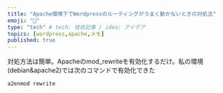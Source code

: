 ```yaml
---
title: "Apache環境下でWordpressのルーティングがうまく動かないときの対処法"
emoji: "💨"
type: "tech" # tech: 技術記事 / idea: アイデア
topics: [wordpress,apache,メモ]
published: true
---
```


対処方法は簡単。Apacheのmod_rewriteを有効化するだけ。私の環境(debian&apache2)では次のコマンドで有効化できた
```bash
a2enmod rewrite
```